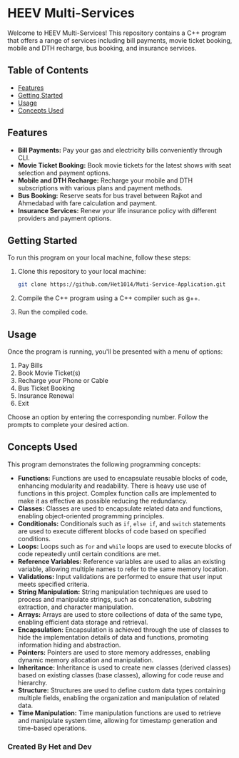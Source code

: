 # HEEV Multi-Services

Welcome to HEEV Multi-Services! This repository contains a C++ program that offers a range of services including bill payments, movie ticket booking, mobile and DTH recharge, bus booking, and insurance services.

## Table of Contents

- [Features](#features)
- [Getting Started](#getting-started)
- [Usage](#usage)
- [Concepts Used](#concepts-used)

## Features

- **Bill Payments:** Pay your gas and electricity bills conveniently through CLI.
- **Movie Ticket Booking:** Book movie tickets for the latest shows with seat selection and payment options.
- **Mobile and DTH Recharge:** Recharge your mobile and DTH subscriptions with various plans and payment methods.
- **Bus Booking:** Reserve seats for bus travel between Rajkot and Ahmedabad with fare calculation and payment.
- **Insurance Services:** Renew your life insurance policy with different providers and payment options.

## Getting Started

To run this program on your local machine, follow these steps:

1. Clone this repository to your local machine:

   ```bash
   git clone https://github.com/Het1014/Muti-Service-Application.git
   ```

2. Compile the C++ program using a C++ compiler such as g++.

3. Run the compiled code.

## Usage

Once the program is running, you'll be presented with a menu of options:

1. Pay Bills
2. Book Movie Ticket(s)
3. Recharge your Phone or Cable
4. Bus Ticket Booking
5. Insurance Renewal
6. Exit

Choose an option by entering the corresponding number. Follow the prompts to complete your desired action.

## Concepts Used

This program demonstrates the following programming concepts:

- **Functions:** Functions are used to encapsulate reusable blocks of code, enhancing modularity and readability. There is heavy use use of functions in this project. Complex function calls are implemented to make it as effective as possible reducing the redundancy.
- **Classes:** Classes are used to encapsulate related data and functions, enabling object-oriented programming principles.
- **Conditionals:** Conditionals such as `if`, `else if`, and `switch` statements are used to execute different blocks of code based on specified conditions.
- **Loops:** Loops such as `for` and `while` loops are used to execute blocks of code repeatedly until certain conditions are met.
- **Reference Variables:** Reference variables are used to alias an existing variable, allowing multiple names to refer to the same memory location.
- **Validations:** Input validations are performed to ensure that user input meets specified criteria.
- **String Manipulation:** String manipulation techniques are used to process and manipulate strings, such as concatenation, substring extraction, and character manipulation.
- **Arrays:** Arrays are used to store collections of data of the same type, enabling efficient data storage and retrieval.
- **Encapsulation:** Encapsulation is achieved through the use of classes to hide the implementation details of data and functions, promoting information hiding and abstraction.
- **Pointers:** Pointers are used to store memory addresses, enabling dynamic memory allocation and manipulation.
- **Inheritance:** Inheritance is used to create new classes (derived classes) based on existing classes (base classes), allowing for code reuse and hierarchy.
- **Structure:** Structures are used to define custom data types containing multiple fields, enabling the organization and manipulation of related data.
- **Time Manipulation:** Time manipulation functions are used to retrieve and manipulate system time, allowing for timestamp generation and time-based operations.

### **Created By Het and Dev**
